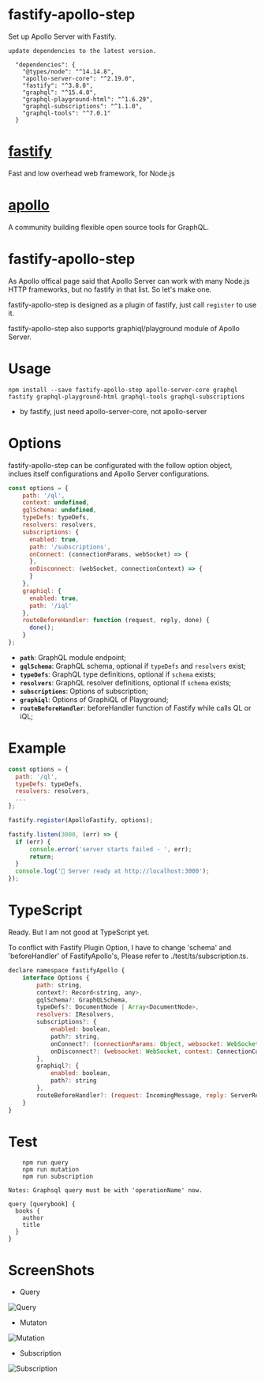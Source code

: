 # fastify-apollo-step
Set up Apollo Server with Fastify.

`update dependencies to the latest version.`

```
  "dependencies": {
    "@types/node": "^14.14.8",
    "apollo-server-core": "^2.19.0",
    "fastify": "^3.8.0",
    "graphql": "^15.4.0",
    "graphql-playground-html": "^1.6.29",
    "graphql-subscriptions": "^1.1.0",
    "graphql-tools": "^7.0.1"
  }
```

# [fastify](https://github.com/fastify) 
Fast and low overhead web framework, for Node.js

# [apollo](https://github.com/apollographql)
A community building flexible open source tools for GraphQL.

# fastify-apollo-step
As Apollo offical page said that Apollo Server can work with many Node.js HTTP frameworks, but no fastify in that list. So let's make one.

fastify-apollo-step is designed as a plugin of fastify, just call `register` to use it.

fastify-apollo-step also supports graphiql/playground module of Apollo Server.


# Usage
```
npm install --save fastify-apollo-step apollo-server-core graphql fastify graphql-playground-html graphql-tools graphql-subscriptions

```
* by fastify, just need apollo-server-core, not apollo-server


# Options
fastify-apollo-step can be configurated with the follow option object, inclues itself configurations and Apollo Server configurations.

```js
const options = {
    path: '/ql',
    context: undefined,
    gqlSchema: undefined,
    typeDefs: typeDefs,
    resolvers: resolvers,
    subscriptions: {
      enabled: true,
      path: '/subscriptions',
      onConnect: (connectionParams, webSocket) => {
      },
      onDisconnect: (webSocket, connectionContext) => {
      }
    },
    graphiql: {
      enabled: true,
      path: '/iql'
    },
    routeBeforeHandler: function (request, reply, done) {
      done();
    }
};
```

* **`path`**: GraphQL module endpoint;
* **`gqlSchema`**: GraphQL schema, optional if `typeDefs` and `resolvers` exist;
* **`typeDefs`**: GraphQL type definitions, optional if `schema` exists;
* **`resolvers`**: GraphQL resolver definitions, optional if `schema` exists;
* **`subscriptions`**: Options of subscription;
* **`graphiql`**: Options of GraphiQL of Playground;
* **`routeBeforeHandler`**: beforeHandler function of Fastify while calls QL or iQL;

# Example
```js
const options = {
  path: '/ql',
  typeDefs: typeDefs,
  resolvers: resolvers,
  ...
};

fastify.register(ApolloFastify, options);

fastify.listen(3000, (err) => {
  if (err) {
      console.error('server starts failed - ', err);
      return;
  }    
  console.log('🚀 Server ready at http://localhost:3000');
});

```

# TypeScript

  Ready. But I am not good at TypeScript yet.

  To conflict with Fastify Plugin Option, I have to change 'schema' and 'beforeHandler' of FastifyApollo's, Please refer to ./test/ts/subscription.ts.

```js
declare namespace fastifyApollo {
    interface Options {
        path: string,
        context?: Record<string, any>,
        gqlSchema?: GraphQLSchema,
        typeDefs?: DocumentNode | Array<DocumentNode>,
        resolvers: IResolvers,
        subscriptions?: {
            enabled: boolean,
            path?: string,
            onConnect?: (connectionParams: Object, websocket: WebSocket, context: ConnectionContext) => any,
            onDisconnect?: (websocket: WebSocket, context: ConnectionContext) => any,
        },
        graphiql?: {
            enabled: boolean,
            path?: string
        },
        routeBeforeHandler?: (request: IncomingMessage, reply: ServerResponse, done: () => void) => void        
    }
}
```

# Test

```
    npm run query
    npm run mutation
    npm run subscription
```

`Notes: Graphsql query must be with 'operationName' now.`
```
query [querybook] {
  books {
    author
    title
  }
}
```


# ScreenShots
* Query

![Query](https://raw.githubusercontent.com/codejie/fastify-apollo-step/master/screenshots/query.jpg)

* Mutaton

![Mutation](https://raw.githubusercontent.com/codejie/fastify-apollo-step/master/screenshots/mutation.jpg)

* Subscription

![Subscription](https://raw.githubusercontent.com/codejie/fastify-apollo-step/master/screenshots/subscription.jpg)

